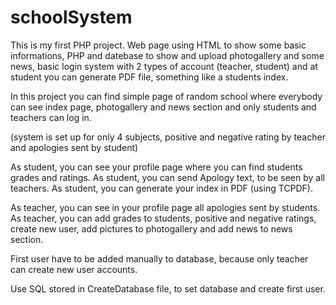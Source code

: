 # schoolSystem
This is my first PHP project. Web page using HTML to show some basic informations, PHP and datebase to show and upload photogallery and some news, basic login system with 2 types of account (teacher, student) and at student you can generate PDF file, something like a students index.

In this project you can find simple page of random school where everybody can see index page, photogallery and news section and only students and teachers can log in.

(system is set up for only 4 subjects, positive and negative rating by teacher and apologies sent by student)

As student, you can see your profile page where you can find students grades and ratings.
As student, you can send Apology text, to be seen by all teachers.
As student, you can generate your index in PDF (using TCPDF).

As teacher, you can see in your profile page all apologies sent by students.
As teacher, you can add grades to students, positive and negative ratings, create new user, add pictures to photogallery and add news to news section.

First user have to be added manually to database, because only teacher can create new user accounts.

Use SQL stored in CreateDatabase file, to set database and create first user.

